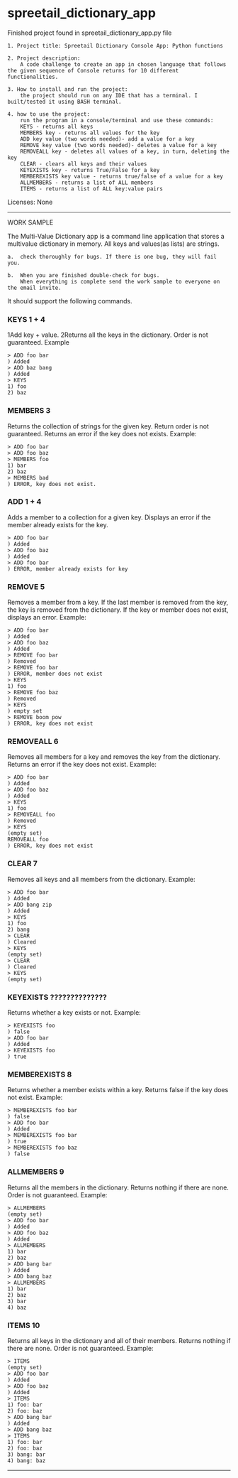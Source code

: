 # spreetail_dictionary_app
Finished project found in spreetail_dictionary_app.py file

	1. Project title: Spreetail Dictionary Console App: Python functions
	
    2. Project description:
        A code challenge to create an app in chosen language that follows the given sequence of Console returns for 10 different functionalities. 

	3. How to install and run the project: 
        the project should run on any IDE that has a terminal. I built/tested it using BASH terminal.
        
    4. how to use the project: 
        run the program in a console/terminal and use these commands: 
        KEYS - returns all keys
        MEMBERS key - returns all values for the key 
        ADD key value (two words needed)- add a value for a key 
        REMOVE key value (two words needed)- deletes a value for a key  
        REMOVEALL key - deletes all values of a key, in turn, deleting the key
        CLEAR - clears all keys and their values  
        KEYEXISTS key - returns True/False for a key
        MEMBEREXISTS key value - returns true/false of a value for a key
        ALLMEMBERS - returns a list of ALL members
        ITEMS - returns a list of ALL key:value pairs

Licenses: None



---------------------------------------------------------------------------
WORK SAMPLE

The Multi-Value Dictionary app is a command line application that stores a multivalue dictionary in memory. 
All keys and values(as lists) are strings.

    a.  check thoroughly for bugs. If there is one bug, they will fail you.
 
    b.  When you are finished double-check for bugs. 
        When everything is complete send the work sample to everyone on the email invite. 




It should support the following commands.


### KEYS 1 + 4
1Add key + value. 
2Returns all the keys in the dictionary.  Order is not guaranteed.
Example
```
> ADD foo bar
) Added
> ADD baz bang
) Added
> KEYS
1) foo
2) baz
```
### MEMBERS 3
Returns the collection of strings for the given key.  Return order is not guaranteed.  Returns an error if the key does not exists.
Example:
```
> ADD foo bar
> ADD foo baz
> MEMBERS foo
1) bar
2) baz
> MEMBERS bad
) ERROR, key does not exist.
```
### ADD 1 + 4
Adds a member to a collection for a given key. Displays an error if the member already exists for the key.
```
> ADD foo bar
) Added
> ADD foo baz
) Added
> ADD foo bar
) ERROR, member already exists for key
```
### REMOVE 5
Removes a member from a key.  If the last member is removed from the key, the key is removed from the dictionary. If the key or member does not exist, displays an error.
Example:
```
> ADD foo bar
) Added
> ADD foo baz
) Added
> REMOVE foo bar
) Removed
> REMOVE foo bar
) ERROR, member does not exist
> KEYS
1) foo
> REMOVE foo baz
) Removed
> KEYS
) empty set
> REMOVE boom pow
) ERROR, key does not exist
```
### REMOVEALL 6
Removes all members for a key and removes the key from the dictionary. Returns an error if the key does not exist.
Example:
```
> ADD foo bar
) Added
> ADD foo baz
) Added
> KEYS
1) foo
> REMOVEALL foo
) Removed
> KEYS
(empty set)
REMOVEALL foo
) ERROR, key does not exist
```
### CLEAR 7
Removes all keys and all members from the dictionary.
Example:
```
> ADD foo bar
) Added
> ADD bang zip
) Added
> KEYS
1) foo
2) bang
> CLEAR
) Cleared
> KEYS
(empty set)
> CLEAR
) Cleared
> KEYS
(empty set)
```
### KEYEXISTS ??????????????
Returns whether a key exists or not.
Example:
```
> KEYEXISTS foo
) false
> ADD foo bar
) Added
> KEYEXISTS foo
) true
```
### MEMBEREXISTS 8
Returns whether a member exists within a key.  Returns false if the key does not exist.
Example:
```
> MEMBEREXISTS foo bar
) false
> ADD foo bar
) Added
> MEMBEREXISTS foo bar
) true
> MEMBEREXISTS foo baz
) false
```
### ALLMEMBERS 9
Returns all the members in the dictionary.  Returns nothing if there are none. Order is not guaranteed.
Example:
```
> ALLMEMBERS
(empty set)
> ADD foo bar
) Added
> ADD foo baz
) Added
> ALLMEMBERS
1) bar
2) baz
> ADD bang bar
) Added
> ADD bang baz
> ALLMEMBERS
1) bar
2) baz
3) bar
4) baz
```
### ITEMS 10
Returns all keys in the dictionary and all of their members.  Returns nothing if there are none.  Order is not guaranteed.
Example:
```
> ITEMS
(empty set)
> ADD foo bar
) Added
> ADD foo baz
) Added
> ITEMS
1) foo: bar
2) foo: baz
> ADD bang bar
) Added
> ADD bang baz
> ITEMS
1) foo: bar
2) foo: baz
3) bang: bar
4) bang: baz
```

-------------------



